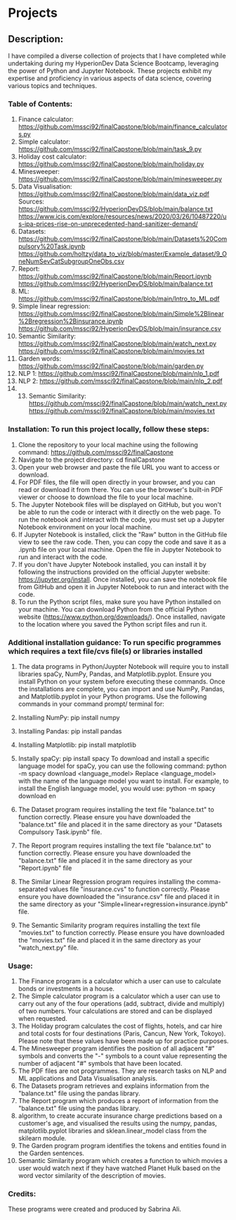 # Projects

## Description: 
I have compiled a diverse collection of projects that I have completed while undertaking during my HyperionDev Data Science Bootcamp, leveraging the power of Python and Jupyter Notebook. These projects exhibit my expertise and proficiency in various aspects of data science, covering various topics and techniques.

### Table of Contents:
1. Finance calculator: https://github.com/mssci92/finalCapstone/blob/main/finance_calculators.py
2. Simple calculator: https://github.com/mssci92/finalCapstone/blob/main/task_9.py
3. Holiday cost calculator: https://github.com/mssci92/finalCapstone/blob/main/holiday.py
4. Minesweeper: https://github.com/mssci92/finalCapstone/blob/main/minesweeper.py
6. Data Visualisation: https://github.com/mssci92/finalCapstone/blob/main/data_viz.pdf Sources: https://github.com/mssci92/HyperionDevDS/blob/main/balance.txt https://www.icis.com/explore/resources/news/2020/03/26/10487220/us-ipa-prices-rise-on-unprecedented-hand-sanitizer-demand/
7. Datasets: https://github.com/mssci92/finalCapstone/blob/main/Datasets%20Compulsory%20Task.ipynb https://github.com/holtzy/data_to_viz/blob/master/Example_dataset/9_OneNumSevCatSubgroupOneObs.csv
8. Report: https://github.com/mssci92/finalCapstone/blob/main/Report.ipynb https://github.com/mssci92/HyperionDevDS/blob/main/balance.txt
9. ML: https://github.com/mssci92/finalCapstone/blob/main/Intro_to_ML.pdf
10. Simple linear regression: https://github.com/mssci92/finalCapstone/blob/main/Simple%2Blinear%2Bregression%2Binsurance.ipynb https://github.com/mssci92/HyperionDevDS/blob/main/insurance.csv
13. Semantic Similarity: https://github.com/mssci92/finalCapstone/blob/main/watch_next.py https://github.com/mssci92/finalCapstone/blob/main/movies.txt
10. Garden words: https://github.com/mssci92/finalCapstone/blob/main/garden.py
12. NLP 1:  https://github.com/mssci92/finalCapstone/blob/main/nlp_1.pdf
13. NLP 2:  https://github.com/mssci92/finalCapstone/blob/main/nlp_2.pdf
14. 13. Semantic Similarity: https://github.com/mssci92/finalCapstone/blob/main/watch_next.py https://github.com/mssci92/finalCapstone/blob/main/movies.txt


### Installation: To run this project locally, follow these steps:
1. Clone the repository to your local machine using the following command: https://github.com/mssci92/finalCapstone
2. Navigate to the project directory: cd finalCapstone
3. Open your web browser and paste the file URL you want to access or download.
4. For PDF files, the file will open directly in your browser, and you can read or download it from there. You can use the browser's built-in PDF viewer or choose to download the file to your local machine.
5. The Jupyter Notebook files will be displayed on GitHub, but you won't be able to run the code or interact with it directly on the web page. To run the notebook and interact with the code, you must set up a Jupyter Notebook environment on your local machine.
6. If Jupyter Notebook is installed, click the "Raw" button in the GitHub file view to see the raw code. Then, you can copy the code and save it as a .ipynb file on your local machine. Open the file in Jupyter Notebook to run and interact with the code.
7. If you don't have Jupyter Notebook installed, you can install it by following the instructions provided on the official Jupyter website: https://jupyter.org/install. Once installed, you can save the notebook file from GitHub and open it in Jupyter Notebook to run and interact with the code.
8. To run the Python script files, make sure you have Python installed on your machine. You can download Python from the official Python website (https://www.python.org/downloads/). Once installed, navigate to the location where you saved the Python script files and run it.

### Additional installation guidance: To run specific programmes which requires a text file/cvs file(s) or libraries installed
1. The data programs in Python/Juypter Notebook will require you to install libraries spaCy, NumPy, Pandas, and Matplotlib.pyplot. Ensure you install Python on your system before executing these commands. Once the installations are complete, you can import and use NumPy, Pandas, and Matplotlib.pyplot in your Python programs. Use the following commands in your command prompt/ terminal for:
1. Installing NumPy:
   pip install numpy

2. Installing Pandas:
   pip install pandas

3. Installing Matplotlib:
   pip install matplotlib

4. Instally spaCy:
   pip install spacy
   To download and install a specific language model for spaCy, you can use the following command:
   python -m spacy download <language_model>
   Replace <language_model> with the name of the language model you want to install. For example, to install the English language model, you would use:
   python -m spacy download en
2. The Dataset program requires installing the text file "balance.txt" to function correctly. Please ensure you have downloaded the "balance.txt" file and placed it in the same directory as your "Datasets Compulsory Task.ipynb" file.
3. The Report program requires installing the text file "balance.txt" to function correctly. Please ensure you have downloaded the "balance.txt" file and placed it in the same directory as your "Report.ipynb" file
4. The Similar Linear Regression program requires installing the comma-separated values file "insurance.cvs" to function correctly. Please ensure you have downloaded the "insurance.csv" file and placed it in the same directory as your "Simple+linear+regression+insurance.ipynb" file.
5. The Semantic Similarity program requires installing the text file "movies.txt" to function correctly. Please ensure you have downloaded the "movies.txt" file and placed it in the same directory as your "watch_next.py" file.

### Usage: 
1. The Finance program is a calculator which a user can use to calculate bonds or investments in a house.
2. The Simple calculator program is a calculator which a user can use to carry out any of the four operations (add, subtract, divide and multiply) of two numbers. Your calculations are stored and can be displayed when requested.
3. The Holiday program calculates the cost of flights, hotels, and car hire and total costs for four destinations (Paris, Cancun, New York, Tokoyo). Please note that these values have been made up for practice purposes.
4. The Minesweeper program identifies the position of all adjacent "#" symbols and converts the "-" symbols to a count value representing the number of adjacent "#" symbols that have been located.
5. The PDF files are not programmes. They are research tasks on NLP and ML applications and Data Visualisation analysis.
6. The Datasets program retrieves and explains information from the "balance.txt" file using the pandas library.
7. The Report program which produces a report of information from the "balance.txt" file using the pandas library.
8. algorithm, to create accurate insurance charge predictions based on a customer's age, and visualised the results using the numpy, pandas, matplotlib.pyplot libraries and sklean.linear_model class from the skilearn module.
9. The Garden program program identifies the tokens and entities found in the Garden sentences.
10. Semantic Similarity program which creates a function to which movies a user would watch next if they have watched Planet Hulk based on the word vector similarity of the description of movies.

### Credits: 
These programs were created and produced by Sabrina Ali.
